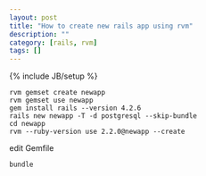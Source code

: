 ```yaml
---
layout: post
title: "How to create new rails app using rvm"
description: ""
category: [rails, rvm]
tags: []
---
```

{% include JB/setup %}

    rvm gemset create newapp
    rvm gemset use newapp
    gem install rails --version 4.2.6
    rails new newapp -T -d postgresql --skip-bundle
    cd newapp
    rvm --ruby-version use 2.2.0@newapp --create

edit Gemfile

    bundle


